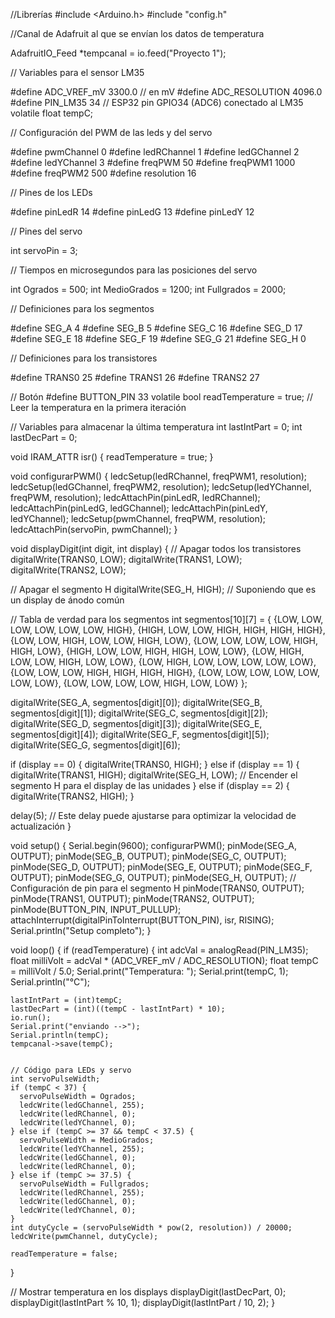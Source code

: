 //Librerías
#include <Arduino.h>
#include "config.h"


//Canal de Adafruit al que se envían los datos de temperatura

AdafruitIO_Feed *tempcanal = io.feed("Proyecto 1");

// Variables para el sensor LM35

#define ADC_VREF_mV 3300.0 // en mV
#define ADC_RESOLUTION 4096.0
#define PIN_LM35 34 // ESP32 pin GPIO34 (ADC6) conectado al LM35
volatile float tempC;

// Configuración del PWM de las leds y del servo

#define pwmChannel 0
#define ledRChannel 1
#define ledGChannel 2
#define ledYChannel 3
#define freqPWM 50
#define freqPWM1 1000
#define freqPWM2 500
#define resolution 16

// Pines de los LEDs

#define pinLedR 14
#define pinLedG 13
#define pinLedY 12

// Pines del servo

int servoPin = 3;

// Tiempos en microsegundos para las posiciones del servo

int Ogrados = 500;
int MedioGrados = 1200;
int Fullgrados = 2000;

// Definiciones para los segmentos

#define SEG_A 4
#define SEG_B 5
#define SEG_C 16
#define SEG_D 17
#define SEG_E 18
#define SEG_F 19
#define SEG_G 21
#define SEG_H 0  


// Definiciones para los transistores

#define TRANS0 25
#define TRANS1 26
#define TRANS2 27

// Botón
#define BUTTON_PIN 33
volatile bool readTemperature = true; // Leer la temperatura en la primera iteración

// Variables para almacenar la última temperatura
int lastIntPart = 0;
int lastDecPart = 0;

void IRAM_ATTR isr() {
  readTemperature = true;
}

void configurarPWM() {
  ledcSetup(ledRChannel, freqPWM1, resolution);
  ledcSetup(ledGChannel, freqPWM2, resolution);
  ledcSetup(ledYChannel, freqPWM, resolution);
  ledcAttachPin(pinLedR, ledRChannel);
  ledcAttachPin(pinLedG, ledGChannel);
  ledcAttachPin(pinLedY, ledYChannel);
  ledcSetup(pwmChannel, freqPWM, resolution);
  ledcAttachPin(servoPin, pwmChannel);
}

void displayDigit(int digit, int display) {
  // Apagar todos los transistores
  digitalWrite(TRANS0, LOW);
  digitalWrite(TRANS1, LOW);
  digitalWrite(TRANS2, LOW);

  // Apagar el segmento H
  digitalWrite(SEG_H, HIGH); // Suponiendo que es un display de ánodo común

  // Tabla de verdad para los segmentos
  int segmentos[10][7] = {
    {LOW, LOW, LOW, LOW, LOW, LOW, HIGH},
    {HIGH, LOW, LOW, HIGH, HIGH, HIGH, HIGH},
    {LOW, LOW, HIGH, LOW, LOW, HIGH, LOW},
    {LOW, LOW, LOW, LOW, HIGH, HIGH, LOW},
    {HIGH, LOW, LOW, HIGH, HIGH, LOW, LOW},
    {LOW, HIGH, LOW, LOW, HIGH, LOW, LOW},
    {LOW, HIGH, LOW, LOW, LOW, LOW, LOW},
    {LOW, LOW, LOW, HIGH, HIGH, HIGH, HIGH},
    {LOW, LOW, LOW, LOW, LOW, LOW, LOW},
    {LOW, LOW, LOW, LOW, HIGH, LOW, LOW}
  };

  digitalWrite(SEG_A, segmentos[digit][0]);
  digitalWrite(SEG_B, segmentos[digit][1]);
  digitalWrite(SEG_C, segmentos[digit][2]);
  digitalWrite(SEG_D, segmentos[digit][3]);
  digitalWrite(SEG_E, segmentos[digit][4]);
  digitalWrite(SEG_F, segmentos[digit][5]);
  digitalWrite(SEG_G, segmentos[digit][6]);

  if (display == 0) {
    digitalWrite(TRANS0, HIGH);
  } else if (display == 1) {
    digitalWrite(TRANS1, HIGH);
    digitalWrite(SEG_H, LOW); // Encender el segmento H para el display de las unidades
  } else if (display == 2) {
    digitalWrite(TRANS2, HIGH);
  }

  delay(5);  // Este delay puede ajustarse para optimizar la velocidad de actualización
}

void setup() {
  Serial.begin(9600);
  configurarPWM();
  pinMode(SEG_A, OUTPUT);
  pinMode(SEG_B, OUTPUT);
  pinMode(SEG_C, OUTPUT);
  pinMode(SEG_D, OUTPUT);
  pinMode(SEG_E, OUTPUT);
  pinMode(SEG_F, OUTPUT);
  pinMode(SEG_G, OUTPUT);
  pinMode(SEG_H, OUTPUT);  // Configuración de pin para el segmento H
  pinMode(TRANS0, OUTPUT);
  pinMode(TRANS1, OUTPUT);
  pinMode(TRANS2, OUTPUT);
  pinMode(BUTTON_PIN, INPUT_PULLUP);
  attachInterrupt(digitalPinToInterrupt(BUTTON_PIN), isr, RISING);
  Serial.println("Setup completo");
}

void loop() {
  if (readTemperature) 
  {
    int adcVal = analogRead(PIN_LM35);
    float milliVolt = adcVal * (ADC_VREF_mV / ADC_RESOLUTION);
    float tempC = milliVolt / 5.0;
    Serial.print("Temperatura: ");
    Serial.print(tempC, 1);
    Serial.println("°C");

    lastIntPart = (int)tempC;
    lastDecPart = (int)((tempC - lastIntPart) * 10);
    io.run();
    Serial.print("enviando -->");
    Serial.println(tempC);
    tempcanal->save(tempC);
  

    // Código para LEDs y servo
    int servoPulseWidth;
    if (tempC < 37) {
      servoPulseWidth = Ogrados;
      ledcWrite(ledGChannel, 255);
      ledcWrite(ledRChannel, 0);
      ledcWrite(ledYChannel, 0);
    } else if (tempC >= 37 && tempC < 37.5) {
      servoPulseWidth = MedioGrados;
      ledcWrite(ledYChannel, 255);
      ledcWrite(ledGChannel, 0);
      ledcWrite(ledRChannel, 0);
    } else if (tempC >= 37.5) {
      servoPulseWidth = Fullgrados;
      ledcWrite(ledRChannel, 255);
      ledcWrite(ledGChannel, 0);
      ledcWrite(ledYChannel, 0);
    }
    int dutyCycle = (servoPulseWidth * pow(2, resolution)) / 20000;
    ledcWrite(pwmChannel, dutyCycle);

    readTemperature = false;
  }

  // Mostrar temperatura en los displays
  displayDigit(lastDecPart, 0);
  displayDigit(lastIntPart % 10, 1);
  displayDigit(lastIntPart / 10, 2);
}


